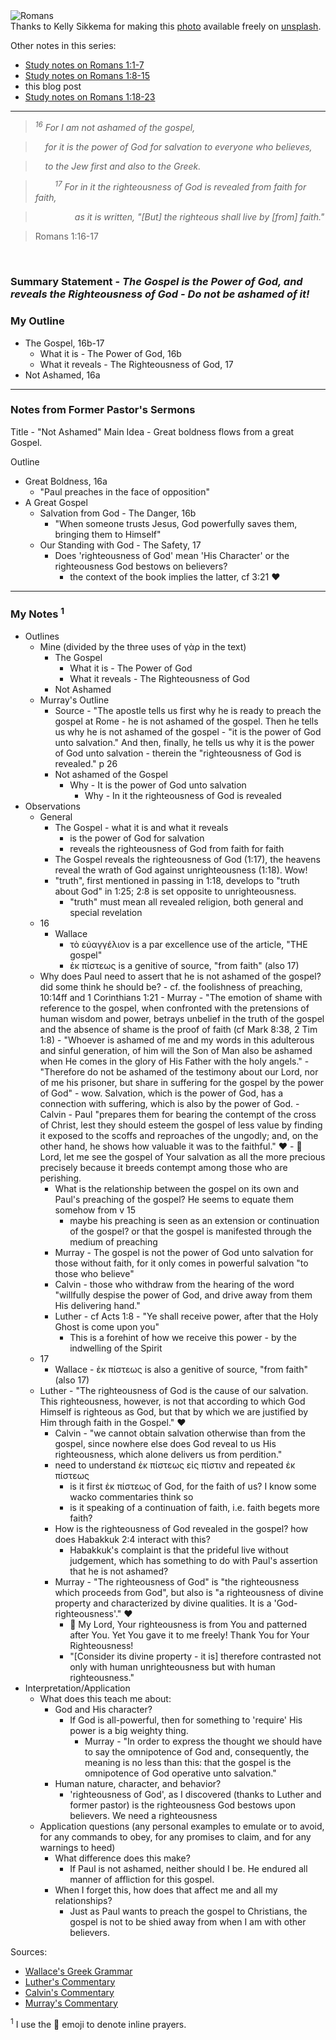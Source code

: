 <div className="postImageContainer"><img src="/blogpost/romans.jpg" className="wideNonMovingPostimage" alt="Romans" title="Romans" /></div>

<div className="captionText">Thanks to Kelly Sikkema for making this <a href="https://unsplash.com/photos/black-and-white-book-page-GPoh17DxqdM" target="_blank">photo</a> available freely on <a href="https://www.unsplash.com" target="_blank">unsplash</a>.</div>

Other notes in this series:
- [Study notes on Romans 1:1-7](/blog/37/notes-on-romans-1-1-7)
- [Study notes on Romans 1:8-15](/blog/39/notes-on-romans-1-8-15)
- this blog post
- [Study notes on Romans 1:18-23](/blog/42/notes-on-romans-1-18-23)

---

>_<sup>16</sup> For I am not ashamed of the gospel,_

>  _&nbsp;&nbsp;&nbsp;&nbsp;for it is the power of God for salvation to everyone who believes,_

>_&nbsp;&nbsp;&nbsp;&nbsp;to the Jew first and also to the Greek._

>_&nbsp;&nbsp;&nbsp;&nbsp;&nbsp;&nbsp;&nbsp;&nbsp;<sup>17</sup> For in it the righteousness of God is revealed from faith for faith,_

>_&nbsp;&nbsp;&nbsp;&nbsp;&nbsp;&nbsp;&nbsp;&nbsp;&nbsp;&nbsp;&nbsp;&nbsp;&nbsp;&nbsp;&nbsp;&nbsp;as it is written, "[But] the righteous shall live by [from] faith."_

>Romans 1:16-17


<br />

### Summary Statement - _The Gospel is the Power of God, and reveals the Righteousness of God - Do not be ashamed of it!_

### My Outline

- The Gospel, 16b-17
  - What it is - The Power of God, 16b
  - What it reveals - The Righteousness of God, 17
- Not Ashamed, 16a


---
### Notes from Former Pastor's Sermons

Title - "Not Ashamed"
Main Idea - Great boldness flows from a great Gospel.

Outline
- Great Boldness, 16a
	- "Paul preaches in the face of opposition"
- A Great Gospel
	- Salvation from God - The Danger, 16b
		- "When someone trusts Jesus, God powerfully saves them, bringing them to Himself"
	- Our Standing with God - The Safety, 17
		- Does 'righteousness of God' mean 'His Character' or the righteousness God bestows on believers?
			- the context of the book implies the latter, cf 3:21 ❤️


---
### My Notes <sup>1</sup>

- Outlines
	- Mine (divided by the three uses of γὰρ in the text)
		- The Gospel
			- What it is - The Power of God
			- What it reveals - The Righteousness of God
		- Not Ashamed
	- Murray's Outline
		- Source - "The apostle tells us first why he is ready to preach the gospel at Rome - he is not ashamed of the gospel. Then he tells us why he is not ashamed of the gospel - "it is the power of God unto salvation." And then, finally, he tells us why it is the power of God unto salvation - therein the "righteousness of God is revealed." p 26
		- Not ashamed of the Gospel
			- Why - It is the power of God unto salvation
				- Why - In it the righteousness of God is revealed
- Observations
	- General
		- The Gospel - what it is and what it reveals
			- is the power of God for salvation
			- reveals the righteousness of God from faith for faith
		- The Gospel reveals the righteousness of God (1:17), the heavens reveal the wrath of God against unrighteousness (1:18). Wow!
		- "truth", first mentioned in passing in 1:18, develops to "truth about God" in 1:25; 2:8 is set opposite to unrighteousness.
			- "truth" must mean all revealed religion, both general and special revelation
	- 16
		- Wallace
			- τὸ εὐαγγέλιον is a par excellence use of the article, "THE gospel"
			- ἐκ πίστεως is a genitive of source, "from faith" (also 17)
    - Why does Paul need to assert that he is not ashamed of the gospel? did some think he should be?
			- cf. the foolishness of preaching, 10:14ff and 1 Corinthians 1:21
			- Murray - "The emotion of shame with reference to the gospel, when confronted with the pretensions of human wisdom and power, betrays unbelief in the truth of the gospel and the absence of shame is the proof of faith (cf Mark 8:38, 2 Tim 1:8)
				- "Whoever is ashamed of me and my words in this adulterous and sinful generation, of him will the Son of Man also be ashamed when He comes in the glory of His Father with the holy angels."
				- "Therefore do not be ashamed of the testimony about our Lord, nor of me his prisoner, but share in suffering for the gospel by the power of God"
					- wow. Salvation, which is the power of God, has a connection with suffering, which is also by the power of God.
			- Calvin - Paul "prepares them for bearing the contempt of the cross of Christ, lest they should esteem the gospel of less value by finding it exposed to the scoffs and reproaches of the ungodly; and, on the other hand, he shows how valuable it was to the faithful." ❤️
				- 🤲 Lord, let me see the gospel of Your salvation as all the more precious precisely because it breeds contempt among those who are perishing. 
		- What is the relationship between the gospel on its own and Paul's preaching of the gospel? He seems to equate them somehow from v 15
			- maybe his preaching is seen as an extension or continuation of the gospel? or that the gospel is manifested through the medium of preaching
		- Murray - The gospel is not the power of God unto salvation for those without faith, for it only comes in powerful salvation "to those who believe"
		- Calvin - those who withdraw from the hearing of the word "willfully despise the power of God, and drive away from them His delivering hand."
		- Luther - cf Acts 1:8 - "Ye shall receive power, after that the Holy Ghost is come upon you"
			- This is a forehint of how we receive this power - by the indwelling of the Spirit
	- 17
		- Wallace - ἐκ πίστεως is also a genitive of source, "from faith" (also 17)
    - Luther
			- "The righteousness of God is the cause of our salvation. This righteousness, however, is not that according to which God Himself is righteous as God, but that by which we are justified by Him through faith in the Gospel." ❤️
		- Calvin - "we cannot obtain salvation otherwise than from the gospel, since nowhere else does God reveal to us His righteousness, which alone delivers us from perdition." 
		- need to understand ἐκ πίστεως εἰς πίστιν and repeated ἐκ πίστεως
			- is it first ἐκ πίστεως of God, for the faith of us? I know some wacko commentaries think so
			- is it speaking of a continuation of faith, i.e. faith begets more faith?
		- How is the righteousness of God revealed in the gospel? how does Habakkuk 2:4 interact with this?
			- Habakkuk's complaint is that the prideful live without judgement, which has something to do with Paul's assertion that he is not ashamed?
		- Murray - "The righteousness of God" is "the righteousness which proceeds from God", but also is "a righteousness of divine property and characterized by divine qualities. It is a 'God-righteousness'." ❤️ 
			- 🤲 My Lord, Your righteousness is from You and patterned after You. Yet You gave it to me freely! Thank You for Your Righteousness!
			- "[Consider its divine property - it is] therefore contrasted not only with human unrighteousness but with human righteousness." 
- Interpretation/Application
	- What does this teach me about: 
		- God and His character?
			- If God is all-powerful, then for something to 'require' His power is a big weighty thing.
				- Murray - "In order to express the thought we should have to say the omnipotence of God and, consequently, the meaning is no less than this: that the gospel is the omnipotence of God operative unto salvation."
		- Human nature, character, and behavior?
			- 'righteousness of God', as I discovered (thanks to Luther and former pastor) is the righteousness God bestows upon believers. We need a righteousness
	- Application questions (any personal examples to emulate or to avoid, for any commands to obey, for any promises to claim, and for any warnings to heed) 
		- What difference does this make?
			- If Paul is not ashamed, neither should I be. He endured all manner of affliction for this gospel.
		- When I forget this, how does that affect me and all my relationships?
			- Just as Paul wants to preach the gospel to Christians, the gospel is not to be shied away from when I am with other believers.

Sources:
- [Wallace's Greek Grammar](https://www.wtsbooks.com/products/greek-grammar-beyond-the-basics-daniel-wallace-9780310218951)
- [Luther's Commentary](https://www.abebooks.com/servlet/BookDetailsPL?bi=22618466235&searchurl=isbn%3D0825431190%26sortby%3D17&cm_sp=snippet-_-srp1-_-image1)
- [Calvin's Commentary](https://ccel.org/ccel/calvin/calcom38/calcom38.v.v.html)
- [Murray's Commentary](https://www.amazon.com/Epistle-Romans-International-Commentary-Testament/dp/0802825060)

<sup>1</sup> I use the 🤲 emoji to denote inline prayers.